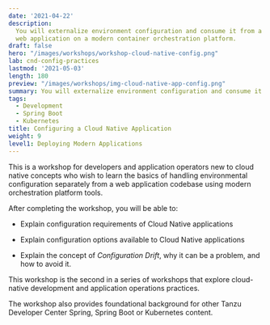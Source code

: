 ```yaml
---
date: '2021-04-22'
description:
  You will externalize environment configuration and consume it from a
  web application on a modern container orchestration platform.
draft: false
hero: "/images/workshops/workshop-cloud-native-config.png"
lab: cnd-config-practices
lastmod: '2021-05-03'
length: 180
preview: "/images/workshops/img-cloud-native-app-config.png"
summary: You will externalize environment configuration and consume it from a web application on a modern container orchestration platform.
tags:
  - Development
  - Spring Boot
  - Kubernetes
title: Configuring a Cloud Native Application
weight: 9
level1: Deploying Modern Applications
---
```


This is a workshop for developers and application operators
new to cloud native concepts who wish to learn the basics of
handling environmental configuration separately from a web application
codebase using modern orchestration platform tools.

After completing the workshop, you will be able to:

- Explain configuration requirements of Cloud Native applications

- Explain configuration options available to Cloud Native applications

- Explain the concept of _Configuration Drift_,
  why it can be a problem,
  and how to avoid it.

This workshop is the second in a series of workshops that explore
cloud-native development and application operations practices.

The workshop also provides foundational background for other Tanzu
Developer Center Spring, Spring Boot or Kubernetes content.
